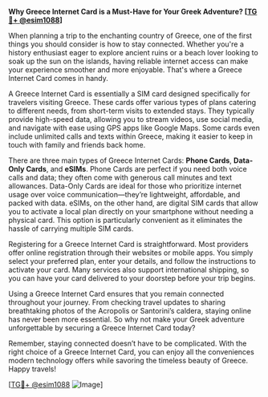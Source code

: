 **Why Greece Internet Card is a Must-Have for Your Greek Adventure? [[TG💪+ @esim1088](https://t.me/s/esim1088)]**

When planning a trip to the enchanting country of Greece, one of the first things you should consider is how to stay connected. Whether you're a history enthusiast eager to explore ancient ruins or a beach lover looking to soak up the sun on the islands, having reliable internet access can make your experience smoother and more enjoyable. That's where a Greece Internet Card comes in handy.

A Greece Internet Card is essentially a SIM card designed specifically for travelers visiting Greece. These cards offer various types of plans catering to different needs, from short-term visits to extended stays. They typically provide high-speed data, allowing you to stream videos, use social media, and navigate with ease using GPS apps like Google Maps. Some cards even include unlimited calls and texts within Greece, making it easier to keep in touch with family and friends back home.

There are three main types of Greece Internet Cards: **Phone Cards**, **Data-Only Cards**, and **eSIMs**. Phone Cards are perfect if you need both voice calls and data; they often come with generous call minutes and text allowances. Data-Only Cards are ideal for those who prioritize internet usage over voice communication—they’re lightweight, affordable, and packed with data. eSIMs, on the other hand, are digital SIM cards that allow you to activate a local plan directly on your smartphone without needing a physical card. This option is particularly convenient as it eliminates the hassle of carrying multiple SIM cards.

Registering for a Greece Internet Card is straightforward. Most providers offer online registration through their websites or mobile apps. You simply select your preferred plan, enter your details, and follow the instructions to activate your card. Many services also support international shipping, so you can have your card delivered to your doorstep before your trip begins.

Using a Greece Internet Card ensures that you remain connected throughout your journey. From checking travel updates to sharing breathtaking photos of the Acropolis or Santorini’s caldera, staying online has never been more essential. So why not make your Greek adventure unforgettable by securing a Greece Internet Card today?

Remember, staying connected doesn’t have to be complicated. With the right choice of a Greece Internet Card, you can enjoy all the conveniences modern technology offers while savoring the timeless beauty of Greece. Happy travels!

[[TG💪+ @esim1088](https://t.me/s/esim1088) ![Image](https://i.postimg.cc/Y0z9fWf4/image.png)]